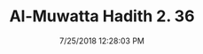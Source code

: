 ---
title        : "Al-Muwatta Hadith 2. 36"
date         : 7/25/2018 12:28:03 PM
draft        : false
type         : "hadith"
layout       : "hadith"
BookCode     : "AMH"
VolumeNumber : "2"
HadithNumber : "36"
categories  :  ["Purity - On Wudu in General"]
---
